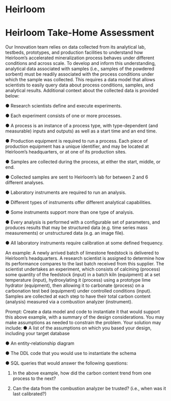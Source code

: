 # Heirloom
# Heirloom Take-Home Assessment

Our Innovation team relies on data collected from its analytical lab, testbeds, prototypes,
and production facilities to understand how Heirloom’s accelerated mineralization process
behaves under different conditions and across scale. To develop and inform this
understanding, analytical data associated with samples (i.e., samples of the powdered
sorbent) must be readily associated with the process conditions under which the sample
was collected. This requires a data model that allows scientists to easily query data about
process conditions, samples, and analytical results. Additional context about the collected
data is provided below:

● Research scientists define and execute experiments.

● Each experiment consists of one or more processes.

● A process is an instance of a process type, with type-dependent (and measurable)
inputs and outputs) as well as a start time and an end time.

● Production equipment is required to run a process. Each piece of production
equipment has a unique identifier, and may be located at Heirloom’s headquarters,
or at one of its production sites.

● Samples are collected during the process, at either the start, middle, or end.

● Collected samples are sent to Heirloom’s lab for between 2 and 6 different
analyses.

● Laboratory instruments are required to run an analysis.

● Different types of instruments offer different analytical capabilities.

● Some instruments support more than one type of analysis.

● Every analysis is performed with a configurable set of parameters, and produces
results that may be structured data (e.g. time series mass measurements) or
unstructured data (e.g. an image file).

● All laboratory instruments require calibration at some defined frequency.

An example:
A newly arrived batch of limestone feedstock is delivered to Heirloom’s headquarters. A
research scientist is assigned to determine how its performance compares to the last
batch received from this supplier. The scientist undertakes an experiment, which consists
of calcining (process) some quantity of the feedstock (input) in a batch kiln (equipment)
at a set temperature (input), hydroxylating it (process) using a prototype lime hydrator
(equipment), then allowing it to carbonate (process) on a carbonation test bed
(equipment) under controlled conditions (input). Samples are collected at each step to
have their total carbon content (analysis) measured via a combustion analyzer
(instrument).

Prompt:
Create a data model and code to instantiate it that would support this above example,
with a summary of the design considerations. You may make assumptions as needed to
constrain the problem. Your solution may include:
● A list of the assumptions on which you based your design, including your target
database

● An entity-relationship diagram

● The DDL code that you would use to instantiate the schema


● SQL queries that would answer the following questions:
 
   1. In the above example, how did the carbon content trend from one process
   to the next?
   
   2. Can the data from the combustion analyzer be trusted? (i.e., when was it
   last calibrated?)
